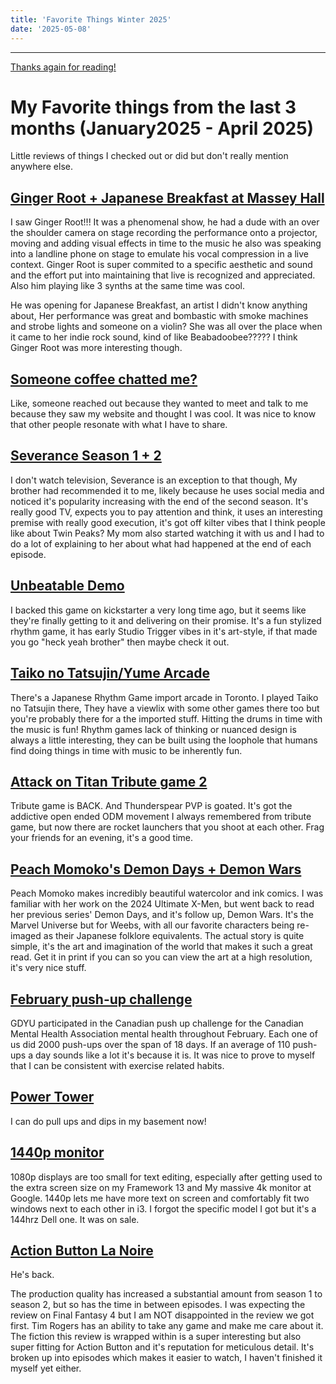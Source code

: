 ```yaml
---
title: 'Favorite Things Winter 2025'
date: '2025-05-08'
---
```


---

[Thanks again for reading!](https://youtu.be/A6OGI5SrNm0?si=3KbY8oIzEERNghr8)

# My Favorite things from the last 3 months (January2025 - April 2025)

Little reviews of things I checked out or did but don't really mention anywhere else.

## [Ginger Root + Japanese Breakfast at Massey Hall]()

I saw Ginger Root!!! It was a phenomenal show, he had a dude with an over the shoulder camera on stage recording the performance onto a projector, moving and adding visual effects in time to the music he also was speaking into a landline phone on stage to emulate his vocal compression in a live context. Ginger Root is super commited to a specific aesthetic and sound and the effort put into maintaining that live is recognized and appreciated. Also him playing like 3 synths at the same time was cool.

He was opening for Japanese Breakfast, an artist I didn't know anything about, Her performance was great and bombastic with smoke machines and strobe lights and someone on a violin? She was all over the place when it came to her indie rock sound, kind of like Beabadoobee????? I think Ginger Root was more interesting though.

## [Someone coffee chatted me?]()

Like, someone reached out because they wanted to meet and talk to me because they saw my website and thought I was cool. It was nice to know that other people resonate with what I have to share.

## [Severance Season 1 + 2](https://www.imdb.com/title/tt11280740/)

I don't watch television, Severance is an exception to that though, My brother had recommended it to me, likely because he uses social media and noticed it's popularity increasing with the end of the second season. It's really good TV, expects you to pay attention and think, it uses an interesting premise with really good execution, it's got off kilter vibes that I think people like about Twin Peaks? My mom also started watching it with us and I had to do a lot of explaining to her about what had happened at the end of each episode.

## [Unbeatable Demo](https://www.unbeatablegame.com/)

I backed this game on kickstarter a very long time ago, but it seems like they're finally getting to it and delivering on their promise. It's a fun stylized rhythm game, it has early Studio Trigger vibes in it's art-style, if that made you go "heck yeah brother" then maybe check it out.

## [Taiko no Tatsujin/Yume Arcade](https://yumearcade.ca/)

There's a Japanese Rhythm Game import arcade in Toronto. I played Taiko no Tatsujin there, They have a viewlix with some other games there too but you're probably there for a the imported stuff.
Hitting the drums in time with the music is fun! Rhythm games lack of thinking or nuanced design is always a little interesting, they can be built using the loophole that humans find doing things in time with music to be inherently fun.

## [Attack on Titan Tribute game 2](https://aottg2.itch.io/aottg2)

Tribute game is BACK. And Thunderspear PVP is goated. It's got the addictive open ended ODM movement I always remembered from tribute game, but now there are rocket launchers that you shoot at each other. Frag your friends for an evening, it's a good time.

## [Peach Momoko's Demon Days + Demon Wars](https://www.goodreads.com/book/show/102252582-demon-wars)

Peach Momoko makes incredibly beautiful watercolor and ink comics. I was familiar with her work on the 2024 Ultimate X-Men, but went back to read her previous series' Demon Days, and it's follow up, Demon Wars. It's the Marvel Universe but for Weebs, with all our favorite characters being re-imaged as their Japanese folklore equivalents. The actual story is quite simple, it's the art and imagination of the world that makes it such a great read. Get it in print if you can so you can view the art at a high resolution, it's very nice stuff.

## [February push-up challenge](https://www.thepushupchallenge.ca/)

GDYU participated in the Canadian push up challenge for the Canadian Mental Health Association mental health throughout February. Each one of us did 2000 push-ups over the span of 18 days. If an average of 110 push-ups a day sounds like a lot it's because it is. It was nice to prove to myself that I can be consistent with exercise related habits.

## [Power Tower]()

I can do pull ups and dips in my basement now!

## [1440p monitor]()

1080p displays are too small for text editing, especially after getting used to the extra screen size on my Framework 13 and My massive 4k monitor at Google. 1440p lets me have more text on screen and comfortably fit two windows next to each other in i3. I forgot the specific model I got but it's a 144hrz Dell one. It was on sale.

## [Action Button La Noire](https://youtu.be/Fi2d7mN-EzU?si=KoWZG69n-NGUDcNx)

He's back.

The production quality has increased a substantial amount from season 1 to season 2, but so has the time in between episodes. I was expecting the review on Final Fantasy 4 but I am NOT disappointed in the review we got first. Tim Rogers has an ability to take any game and make me care about it. The fiction this review is wrapped within is a super interesting but also super fitting for Action Button and it's reputation for meticulous detail. It's broken up into episodes which makes it easier to watch, I haven't finished it myself yet either.
